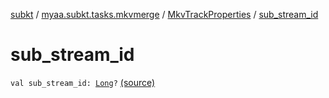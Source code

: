 [subkt](../../index.md) / [myaa.subkt.tasks.mkvmerge](../index.md) / [MkvTrackProperties](index.md) / [sub_stream_id](./sub_stream_id.md)

# sub_stream_id

`val sub_stream_id: `[`Long`](https://kotlinlang.org/api/latest/jvm/stdlib/kotlin/-long/index.html)`?` [(source)](https://github.com/Myaamori/SubKt/blob/0.1.4/src/main/kotlin/myaa/subkt/tasks/mkvmerge/mkvmerge.kt#L101)
